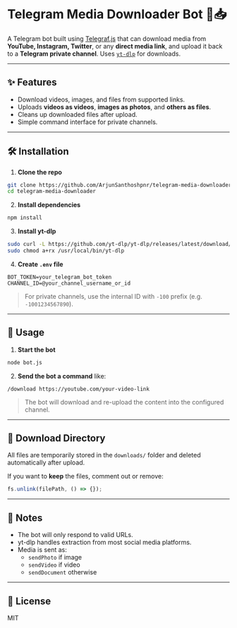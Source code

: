 # Telegram Media Downloader Bot 🤖📥

A Telegram bot built using [Telegraf.js](https://telegraf.js.org/) that can download media from **YouTube, Instagram, Twitter**, or any **direct media link**, and upload it back to a **Telegram private channel**. Uses [`yt-dlp`](https://github.com/yt-dlp/yt-dlp) for downloads.

---

## ✨ Features

- Download videos, images, and files from supported links.
- Uploads **videos as videos**, **images as photos**, and **others as files**.
- Cleans up downloaded files after upload.
- Simple command interface for private channels.

---

## 🛠 Installation

1. **Clone the repo**

```bash
git clone https://github.com/ArjunSanthoshpnr/telegram-media-downloader.git
cd telegram-media-downloader
```

2. **Install dependencies**

```bash
npm install
```

3. **Install yt-dlp**

```bash
sudo curl -L https://github.com/yt-dlp/yt-dlp/releases/latest/download/yt-dlp -o /usr/local/bin/yt-dlp
sudo chmod a+rx /usr/local/bin/yt-dlp
```

4. **Create `.env` file**

```env
BOT_TOKEN=your_telegram_bot_token
CHANNEL_ID=@your_channel_username_or_id
```
> For private channels, use the internal ID with `-100` prefix (e.g. `-1001234567890`).

---

## 🚀 Usage

1. **Start the bot**

```bash
node bot.js
```

2. **Send the bot a command** like:

```
/download https://youtube.com/your-video-link
```

> The bot will download and re-upload the content into the configured channel.

---

## 📁 Download Directory

All files are temporarily stored in the `downloads/` folder and deleted automatically after upload.

If you want to **keep** the files, comment out or remove:

```js
fs.unlink(filePath, () => {});
```

---

## 🧠 Notes

- The bot will only respond to valid URLs.
- yt-dlp handles extraction from most social media platforms.
- Media is sent as:
  - `sendPhoto` if image
  - `sendVideo` if video
  - `sendDocument` otherwise

---

## 📜 License

MIT